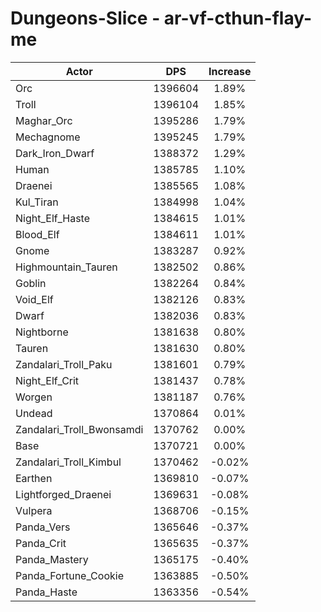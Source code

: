 # Dungeons-Slice - ar-vf-cthun-flay-me
| Actor | DPS | Increase |
|---|:---:|:---:|
|Orc|1396604|1.89%|
|Troll|1396104|1.85%|
|Maghar_Orc|1395286|1.79%|
|Mechagnome|1395245|1.79%|
|Dark_Iron_Dwarf|1388372|1.29%|
|Human|1385785|1.10%|
|Draenei|1385565|1.08%|
|Kul_Tiran|1384998|1.04%|
|Night_Elf_Haste|1384615|1.01%|
|Blood_Elf|1384611|1.01%|
|Gnome|1383287|0.92%|
|Highmountain_Tauren|1382502|0.86%|
|Goblin|1382264|0.84%|
|Void_Elf|1382126|0.83%|
|Dwarf|1382036|0.83%|
|Nightborne|1381638|0.80%|
|Tauren|1381630|0.80%|
|Zandalari_Troll_Paku|1381601|0.79%|
|Night_Elf_Crit|1381437|0.78%|
|Worgen|1381187|0.76%|
|Undead|1370864|0.01%|
|Zandalari_Troll_Bwonsamdi|1370762|0.00%|
|Base|1370721|0.00%|
|Zandalari_Troll_Kimbul|1370462|-0.02%|
|Earthen|1369810|-0.07%|
|Lightforged_Draenei|1369631|-0.08%|
|Vulpera|1368706|-0.15%|
|Panda_Vers|1365646|-0.37%|
|Panda_Crit|1365635|-0.37%|
|Panda_Mastery|1365175|-0.40%|
|Panda_Fortune_Cookie|1363885|-0.50%|
|Panda_Haste|1363356|-0.54%|
